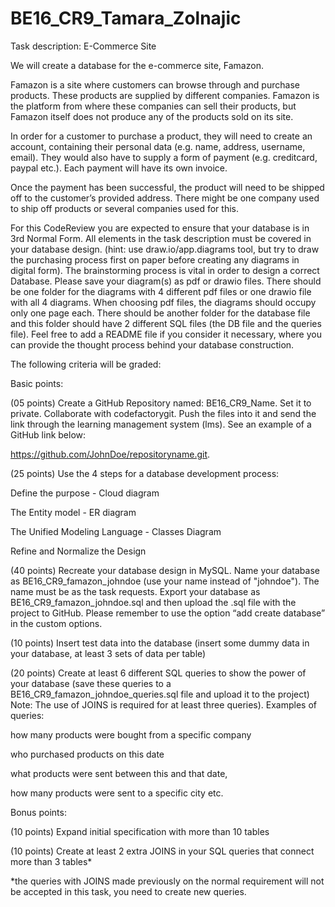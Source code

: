 # BE16_CR9_Tamara_Zolnajic
Task description: E-Commerce Site

We will create a database for the e-commerce site, Famazon. 

 

Famazon is a site where customers can browse through and purchase products. These products are supplied by different companies. Famazon is the platform from where these companies can sell their products, but Famazon itself does not produce any of the products sold on its site.

In order for a customer to purchase a product, they will need to create an account, containing their personal data (e.g. name, address, username, email). They would also have to supply a form of payment (e.g. creditcard, paypal etc.). Each payment will have its own invoice. 

Once the  payment has been successful, the product will need to be shipped off to the customer’s provided address. There might be one company used to ship off products or several companies used for this. 

For this CodeReview you are expected to ensure that your database is in 3rd Normal Form. All elements in the task description must be covered in your database design. (hint: use draw.io/app.diagrams tool, but try to draw the purchasing process first on paper before creating any diagrams in digital form). The brainstorming process is vital in order to design a correct Database. Please save your diagram(s) as pdf or drawio files. There should be one folder for the diagrams with 4 different pdf files or one drawio file with all 4 diagrams. When choosing pdf files, the diagrams should occupy only one page each. There should be another folder for the database file and this folder should have 2 different SQL files (the DB file and the queries file). Feel free to add a README file if you consider it necessary, where you can provide the thought process behind your database construction. 

The following criteria will be graded:

Basic points:

(05 points) Create a GitHub Repository named: BE16_CR9_Name. Set it to private. Collaborate with codefactorygit. Push the files into it and send the link through the learning management system (lms). See an example of a GitHub link below:

https://github.com/JohnDoe/repositoryname.git.

(25 points) Use the 4 steps for a database development process:

Define the purpose - Cloud diagram

The Entity model - ER diagram

The Unified Modeling Language - Classes Diagram

Refine and Normalize the Design

(40 points) Recreate your database design in MySQL. Name your database as BE16_CR9_famazon_johndoe (use your name instead of "johndoe"). The name must be as the task requests. Export your database as BE16_CR9_famazon_johndoe.sql and then upload the .sql file with the project to GitHub. Please remember to use the option “add create database” in the custom options. 

(10 points) Insert test data into the database (insert some dummy data in your database, at least 3 sets of data per table)

(20 points) Create at least 6 different SQL queries to show the power of your database (save these queries to a  BE16_CR9_famazon_johndoe_queries.sql file and upload it to the project) Note: The use of JOINS is required for at least three queries). Examples of queries: 

how many products were bought from a specific company

who purchased products on this date

what  products were sent between this and that date, 

how many products were sent to a specific city etc. 


Bonus points:

(10 points) Expand initial specification with more than 10 tables

(10 points) Create at least 2 extra JOINS in your SQL queries that connect more than 3 tables*

*the queries with JOINS made previously on the normal requirement will not be accepted in this task, you need to create new queries.